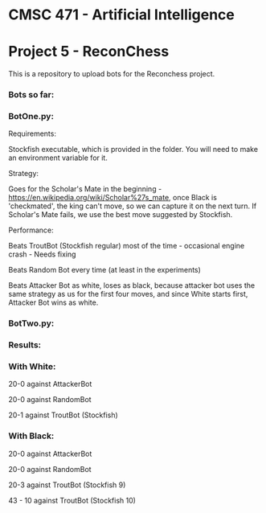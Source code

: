 # CMSC 471 - Artificial Intelligence
# Project 5 - ReconChess

This is a repository to upload bots for the Reconchess project.

### Bots so far:
### BotOne.py:

Requirements: 

Stockfish executable, which is provided in the folder. You will need to make an environment variable for it.

Strategy:

Goes for the Scholar's Mate in the beginning - https://en.wikipedia.org/wiki/Scholar%27s_mate, once Black is 'checkmated', the king can't move, so we can capture it on the next turn. If Scholar's Mate fails, we use the best move suggested by Stockfish.

Performance: 

Beats TroutBot (Stockfish regular) most of the time - occasional engine crash - Needs fixing

Beats Random Bot every time (at least in the experiments) 

Beats Attacker Bot as white, loses as black, because attacker bot uses the same strategy as us for the first four moves, and since White starts first, Attacker Bot wins as white.

### BotTwo.py:

### Results:

### With White:

20-0 against AttackerBot

20-0 against RandomBot

20-1 against TroutBot (Stockfish)

### With Black:

20-0 against AttackerBot

20-0 against RandomBot

20-3 against TroutBot (Stockfish 9)

43 - 10 against TroutBot (Stockfish 10)
